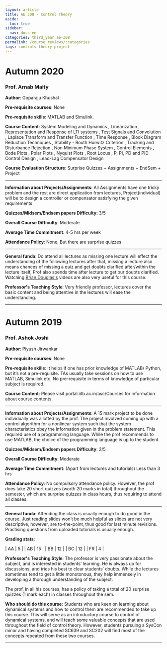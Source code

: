 ```yaml
---
layout: article
title: AE 308 - Control Theory
aside:
  toc: true
sidebar:
  nav: docs-en
categories: third_year ae-308
permalink: /course_reviews/:categories
tags: controls theory project
---
```


# Autumn 2020
### Prof. Arnab Maity
**Author**: Goparaju Khushal

**Pre-requisite courses**: None

**Pre-requisite skills**: MATLAB and Simulink.


**Course Content**:
 System Modeling and Dynamics
, Linearization
, Representation and Response of LTI systems
, Test Signals and Convolution
, Laplace Transform and Transfer Function
, Time Response
, Block Diagram Reduction Techniques
, Stability - Routh Hurwitz Criterion
, Tracking and Disturbance Rejection
, Non Minimum Phase System
, Control Elements
, Bode Plots
, Polar Plots
, Nyquist Plots
, Root Locus
, P, PI, PD and PID Control Design
, Lead-Lag Compensator Design

**Course Evaluation Structure**:
Surprise Quizzes + Assignments + EndSem + Project

---

**Information about Projects/Assignments**:
All Assignments have one tricky problem and the rest are direct application from lectures, Project(individual) will be to design a controller or compensator satisfying the given requirements


**Quizzes/Midsem/Endsem papers Difficulty**: 3/5

**Overall Course Difficulty**: Moderate

**Average Time Commitment**:
4-5 hrs per week

**Attendance Policy**:
None, But there are surprise quizzes

---

**General funda**:
Do attend all lectures as missing one lecture will effect the understanding of the following lectures after that, missing a lecture also means chances of missing a quiz and get doubts clarified after/within the lecture itself, Prof also spends time after lecture to get our doubts clarified. Watching [Brian Douglas's](https://www.youtube.com/user/ControlLectures/playlists) videos are also very useful for this course.

**Professor's Teaching Style**: Very friendly professor, lectures cover the basic content and being attentive in the lectures will ease the understanding.


---
# Autumn 2019
### Prof. Ashok Joshi
**Author**: Piyush Jirwankar

**Pre-requisite courses**: None

**Pre-requisite skills**: It helps if one has prior knowledge of MATLAB/ Python, but it’s not a pre-requisite. TAs usually take sessions on how to use MATLAB, Simulink etc. No pre-requisite in terms of knowledge of particular subject is required.


**Course Content**: Please visit portal.iitb.ac.in/asc/Courses for information about course contents.


---

**Information about Projects/Assignments**:
A 15 mark project to be done individually was allotted by the prof. The project involved coming up with a control algorithm for a nonlinear system such that the system characteristics obey the information given in the problem statement. This required use of a programming language. While the prof recommends to use MATLAB, the choice of the programming language is up to the student.


**Quizzes/Midsem/Endsem papers Difficulty**: 2/5

**Overall Course Difficulty**: Moderate

**Average Time Commitment**: (Apart from lectures and tutorials)
Less than 3 hrs


**Attendance Policy**: No compulsory attendance policy. However, the prof does take 20 short quizzes (worth 20 marks in total) throughout the semester, which are surprise quizzes in class hours, thus requiring to attend all classes.


---

**General funda**: Attending the class is usually enough to do good in the course. Just reading slides won’t be much helpful as slides are not very descriptive, however, are to-the-point, thus good for last minute revisions. Practising questions from uploaded tutorials is usually enough.


**Grading stats**:

| AA |  5  |
| AB |  15 |
| BB |  12 |
| BC |  12 |
| FR |   4 |

**Professor's Teaching Style**: The professor is very passionate about the subject, and is interested in students’ learning. He is always up for discussions, and tries his best to clear students’ doubts. While the lectures sometimes tend to get a little monotonous, they help immensely in developing a thorough understanding of the subject.

The prof, in all his courses, has a policy of taking a total of 20 surprise quizzes (1 mark each) in classes throughout the sem.

**Who should do this course**: Students who are keen on learning about dynamical systems and how to control them are recommended to take up this course. This will serve as an introductory course to control of dynamical systems, and will teach some valuable concepts that are used throughout the field of control theory. However, students pursuing a SysCon minor and having completed SC639 and SC202 will find most of the concepts repeated from these two courses.


---
